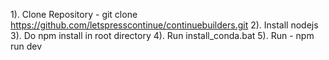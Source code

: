 1). Clone Repository - git clone https://github.com/letspresscontinue/continuebuilders.git
2). Install nodejs
3). Do npm install in root directory
4). Run install_conda.bat
5). Run - npm run dev 
